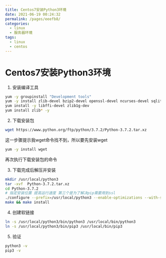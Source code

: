 ```yaml
---
title: Centos7安装Python3环境
date: 2021-06-19 00:24:32
permalink: /pages/eeefb8/
categories:
  - linux
  - 服务器环境
tags:
  - linux
  - centos
---
```


# Centos7安装Python3环境

1. 安装编译工具

```bash
yum -y groupinstall "Development tools"
yum -y install zlib-devel bzip2-devel openssl-devel ncurses-devel sqlite-devel readline-devel tk-devel gdbm-devel db4-devel libpcap-devel xz-devel
yum install -y libffi-devel zlib1g-dev
yum install zlib* -y
```

2. 下载安装包

```bash
wget https://www.python.org/ftp/python/3.7.2/Python-3.7.2.tar.xz
```

这一步骤提示我wget命令找不到，所以要先安装wget

```bash
yum -y install wget
```

再次执行下载安装包的命令

3. 下载完成后解压并安装

```bash
mkdir /usr/local/python3  
tar -xvf  Python-3.7.2.tar.xz
cd Python-3.7.2
# 指定安装位置 提高运行速度 第三个是为了解决pip需要用到ssl
./configure --prefix=/usr/local/python3 --enable-optimizations --with-ssl 
make && make install
```

4. 创建软链接

```bash
ln -s /usr/local/python3/bin/python3 /usr/local/bin/python3
ln -s /usr/local/python3/bin/pip3 /usr/local/bin/pip3
```

5. 验证

```bash
python3 -v
pip3 -v
```

